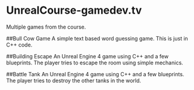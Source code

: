 # UnrealCourse-gamedev.tv
Multiple games from the course.

##Bull Cow Game
A simple text based word guessing game. This is just in C++ code.

##Building Escape
An Unreal Engine 4 game using C++ and a few blueprints. The player tries to escape the room using simple mechanics.

##Battle Tank
An Unreal Engine 4 game using C++ and a few blueprints. The player tries to destroy the other tanks in the world.
